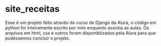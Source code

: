 # site_receitas
Esse é um projeto feito através do curso de Django da Alura, o código em python foi inteiramente escrito por mim enquanto assistia as aulas.
Os arquivos em html, css e outros foram disponiblizados pela Alura para que pudéssemos concluir o projeto.
